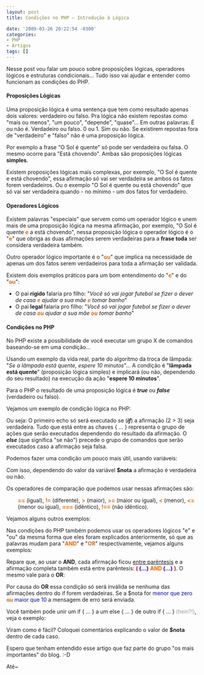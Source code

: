 ```yaml
---
layout: post
title: Condições no PHP – Introdução à Lógica

date: '2009-03-26 20:22:54 -0300'
categories:
- PHP
- Artigos
tags: []
---
```

Nesse post vou falar um pouco sobre proposições lógicas, operadores lógicos e estruturas condicionais... Tudo isso vai ajudar e entender como funcionam as condições do PHP.

<h4>Proposições Lógicas</h4>
Uma proposição lógica é uma sentença que tem como resultado apenas dois valores: verdadeiro ou falso. Pra lógica não existem repostas como "mais ou menos", "um pouco", "depende", "quase"... Em outras palavras: É ou não é. Verdadeiro ou falso. 0 ou 1. Sim ou não. Se existirem repostas fora de "verdadeiro" e "falso" não é uma proposição lógica.

Por exemplo a frase "O Sol é quente" só pode ser verdadeira ou falsa. O mesmo ocorre para "Está chovendo". Ambas são proposições lógicas <strong>simples</strong>.

Existem proposições lógicas mais complexas, por exemplo, "O Sol é quente e está chovendo", essa afirmação só vai ser verdadeira se ambos os fatos forem verdadeiros. Ou o exemplo "O Sol é quente ou está chovendo" que só vai ser verdadeira quando - no mínimo - um dos fatos for verdadeiro.

<h4>Operadores Lógicos</h4>
Existem palavras "especiais" que servem como um operador lógico e unem mais de uma proposição lógica na mesma afirmação, por exemplo, "O Sol é quente <strong><span style="color: #ff6600;">e</span></strong> a está chovendo", nessa proposição lógica o operador lógico é o "<strong><span style="color: #ff6600;">e</span></strong>" que obriga as duas afirmações serem verdadeiras para a <strong>frase toda</strong> ser considera verdadeira também.

Outro operador lógico importante é o "<strong><span style="color: #ff6600;">ou</span></strong>" que implica na necessidade de apenas um dos fatos serem verdadeiros para toda a afirmação ser validada.

Existem dois exemplos práticos para um bom entendimento do "<strong><span style="color: #ff6600;">e</span></strong>" e do "<strong><span style="color: #ff6600;">ou</span></strong>":

<ul>
<li>O pai <strong>rígido </strong>falaria pro filho: "<em>Você só vai jogar futebol se fizer o dever de casa <span style="color: #ff6600;"><strong>e</strong></span> ajudar a sua mãe </em><em><span style="color: #ff6600;"><strong>e</strong></span></em><em> tomar banho</em>"</li>
<li>O pai <strong>legal </strong>falaria pro filho: "<em>Você só vai jogar futebol se fizer o dever de casa </em><em><span style="color: #ff6600;"><strong>ou</strong></span></em><em> ajudar a sua mãe </em><em><span style="color: #ff6600;"><strong>ou</strong></span></em><em> tomar banho</em>"</li>
</ul>
<h4>Condições no PHP</h4>
No PHP existe a possibilidade de você executar um grupo X de comandos baseando-se em uma condição...

Usando um exemplo da vida real, parte do algoritmo da troca de lâmpada: "<em>Se a lâmpada está quente, espere 10 minutos</em>"... A condição é "<strong>lâmpada está quente</strong>" (proposição lógica simples) e implicará (ou não, dependendo do seu resultado) na execução da ação "<strong>espere 10 minutos</strong>".

Para o PHP o resultado de uma proposição lógica é <em><strong>true </strong></em>ou <strong><em>false </em></strong>(verdadeiro ou falso).

Vejamos um exemplo de condição lógica no PHP:


<div data-gist-id="bdd85c184f3fd7104ea2" data-gist-show-loading="false"></div>

Ou seja: O primeiro echo só será executado se (<strong><em>if</em></strong>) a afirmação (2 > 3) seja verdadeira. Tudo que está entre as chaves { ... } representa o grupo de ações que serão executados dependendo do resultado da afirmação. O <em><strong>else </strong></em>(que significa "se não") precede o grupo de comandos que serão executados caso a afirmação seja falsa.

Podemos fazer uma condição um pouco mais útil, usando variáveis:


<div data-gist-id="457f2def55a7ab629ff2" data-gist-show-loading="false"></div>

Com isso, dependendo do valor da variável <strong>$nota</strong> a afirmação é verdadeira ou não.

Os operadores de comparação que podemos usar nessas afirmações são:

<p style="padding-left: 30px;"><span style="color: #ff6600;"><strong>==</strong></span> (igual), <span style="color: #ff6600;"><strong>!=</strong></span> (diferente), <span style="color: #ff6600;"><strong>></strong></span> (maior), <span style="color: #ff6600;"><strong>>=</strong></span> (maior ou igual), <span style="color: #ff6600;"><strong><</strong></span> (menor), <span style="color: #ff6600;"><strong><=</strong></span> (menor ou igual), <span style="color: #ff6600;"><strong>===</strong></span> (idêntico), <strong><span style="color: #ff6600;">!==</span></strong> (não idêntico).

Vejamos alguns outros exemplos:


<div data-gist-id="86eae273d5ba8331f461" data-gist-show-loading="false"></div>


<div data-gist-id="06737f692d662c53e9a1" data-gist-show-loading="false"></div>


<div data-gist-id="c6d68f4433f40723bb0a" data-gist-show-loading="false"></div>

Nas condições do PHP também podemos usar os operadores lógicos "e" e "ou" da mesma forma que eles foram explicados anteriormente, só que as palavras mudam para "<span style="color: #ff6600;"><strong>AND</strong></span><span style="color: #ff6600;"><strong></strong></span>" e "<strong><span style="color: #ff6600;">OR</span></strong>" respectivamente, vejamos alguns exemplos:


<div data-gist-id="fdaa3e2aba975be04aec" data-gist-show-loading="false"></div>

Repare que, ao usar o <strong>AND</strong>, cada afirmação ficou <span style="text-decoration: underline;">entre parêntesis</span> e a afirmação completa também está entre parêntesis: <strong><span style="color: #ff0000;">( </span><span style="color: #0000ff;">(...)</span></strong> <span style="color: #ff6600;"><strong>AND </strong></span><strong><span style="color: #0000ff;">(...)</span></strong> <strong><span style="color: #ff0000;">)</span></strong>. O mesmo vale para o <strong>OR</strong>:


<div data-gist-id="f1c3df59afbf7932b208" data-gist-show-loading="false"></div>

Por causa do <strong>OR</strong> essa condição só será inválida se nenhuma das afirmações dentro do if forem verdadeiras. Se a $nota for <span style="color: #0000ff;">menor que zero</span> <span style="color: #ff6600;"><strong>ou</strong></span> <span style="color: #0000ff;">maior que 10</span> a mensagem de erro será enviada.

Você também pode unir um if { ... } a um else { ... } de outro if { ... } <span style="color: #999999;">(hein?!)</span>, veja o exemplo:


<div data-gist-id="62a0a578eb6895a7f7e0" data-gist-show-loading="false"></div>

Viram como é fácil? Coloquei comentários explicando o valor de <strong>$nota</strong> dentro de cada caso.

Espero que tenham entendido esse artigo que faz parte do grupo "os mais importantes" do blog.  :-D

Até~


